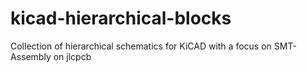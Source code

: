 # kicad-hierarchical-blocks
Collection of hierarchical schematics for KiCAD with a focus on SMT-Assembly on jlcpcb  
